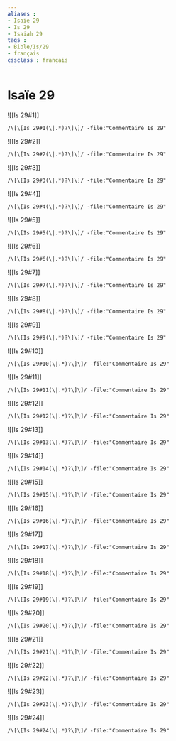 ```yaml
---
aliases : 
- Isaïe 29
- Is 29
- Isaiah 29
tags : 
- Bible/Is/29
- français
cssclass : français
---
```


# Isaïe 29

![[Is 29#1]]

```query
/\[\[Is 29#1(\|.*)?\]\]/ -file:"Commentaire Is 29"
```

![[Is 29#2]]

```query
/\[\[Is 29#2(\|.*)?\]\]/ -file:"Commentaire Is 29"
```

![[Is 29#3]]

```query
/\[\[Is 29#3(\|.*)?\]\]/ -file:"Commentaire Is 29"
```

![[Is 29#4]]

```query
/\[\[Is 29#4(\|.*)?\]\]/ -file:"Commentaire Is 29"
```

![[Is 29#5]]

```query
/\[\[Is 29#5(\|.*)?\]\]/ -file:"Commentaire Is 29"
```

![[Is 29#6]]

```query
/\[\[Is 29#6(\|.*)?\]\]/ -file:"Commentaire Is 29"
```

![[Is 29#7]]

```query
/\[\[Is 29#7(\|.*)?\]\]/ -file:"Commentaire Is 29"
```

![[Is 29#8]]

```query
/\[\[Is 29#8(\|.*)?\]\]/ -file:"Commentaire Is 29"
```

![[Is 29#9]]

```query
/\[\[Is 29#9(\|.*)?\]\]/ -file:"Commentaire Is 29"
```

![[Is 29#10]]

```query
/\[\[Is 29#10(\|.*)?\]\]/ -file:"Commentaire Is 29"
```

![[Is 29#11]]

```query
/\[\[Is 29#11(\|.*)?\]\]/ -file:"Commentaire Is 29"
```

![[Is 29#12]]

```query
/\[\[Is 29#12(\|.*)?\]\]/ -file:"Commentaire Is 29"
```

![[Is 29#13]]

```query
/\[\[Is 29#13(\|.*)?\]\]/ -file:"Commentaire Is 29"
```

![[Is 29#14]]

```query
/\[\[Is 29#14(\|.*)?\]\]/ -file:"Commentaire Is 29"
```

![[Is 29#15]]

```query
/\[\[Is 29#15(\|.*)?\]\]/ -file:"Commentaire Is 29"
```

![[Is 29#16]]

```query
/\[\[Is 29#16(\|.*)?\]\]/ -file:"Commentaire Is 29"
```

![[Is 29#17]]

```query
/\[\[Is 29#17(\|.*)?\]\]/ -file:"Commentaire Is 29"
```

![[Is 29#18]]

```query
/\[\[Is 29#18(\|.*)?\]\]/ -file:"Commentaire Is 29"
```

![[Is 29#19]]

```query
/\[\[Is 29#19(\|.*)?\]\]/ -file:"Commentaire Is 29"
```

![[Is 29#20]]

```query
/\[\[Is 29#20(\|.*)?\]\]/ -file:"Commentaire Is 29"
```

![[Is 29#21]]

```query
/\[\[Is 29#21(\|.*)?\]\]/ -file:"Commentaire Is 29"
```

![[Is 29#22]]

```query
/\[\[Is 29#22(\|.*)?\]\]/ -file:"Commentaire Is 29"
```

![[Is 29#23]]

```query
/\[\[Is 29#23(\|.*)?\]\]/ -file:"Commentaire Is 29"
```

![[Is 29#24]]

```query
/\[\[Is 29#24(\|.*)?\]\]/ -file:"Commentaire Is 29"
```

